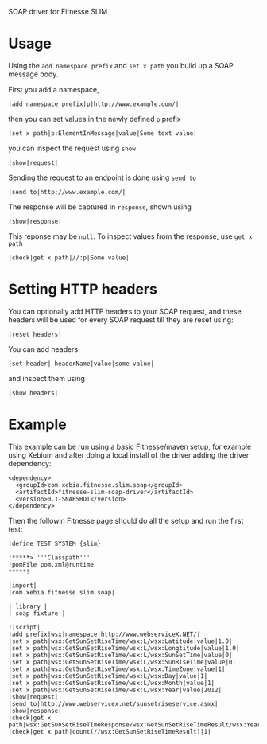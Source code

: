 SOAP driver for Fitnesse SLIM

Usage
=====
Using the `add namespace prefix` and `set x path` you build up a SOAP message body.

First you add a namespace,

    |add namespace prefix|p|http://www.example.com/|

then you can set values in the newly defined `p` prefix

    |set x path|p:ElementInMessage|value|Some text value|

you can inspect the request using `show`

    |show|request|

Sending the request to an endpoint is done using `send to`

    |send to|http://www.example.com/|

The response will be captured in `response`, shown using

    |show|response|

This reponse may be `null`. To inspect values from the response,
use `get x path`

    |check|get x path|//:p|Some value|

Setting HTTP headers
====================
You can optionally add HTTP headers to your SOAP request, and
these headers will be used for every SOAP request till they are
reset using:

    |reset headers|

You can add headers

    |set header| headerName|value|some value|

and inspect them using

    |show headers|


Example
=======
This example can be run using a basic Fitnesse/maven setup, for example using Xebium and after doing a local install of the driver adding the driver dependency:

    <dependency>
      <groupId>com.xebia.fitnesse.slim.soap</groupId>
      <artifactId>fitnesse-slim-soap-driver</artifactId>
      <version>0.1-SNAPSHOT</version>
    </dependency>

Then the followin Fitnesse page should do all the setup and run the first test:

    !define TEST_SYSTEM {slim}

    !*****> '''Classpath'''
    !pomFile pom.xml@runtime
    *****!

    |import|
    |com.xebia.fitnesse.slim.soap|

    | library |
    | soap fixture |

    !|script|
    |add prefix|wsx|namespace|http://www.webserviceX.NET/|
    |set x path|wsx:GetSunSetRiseTime/wsx:L/wsx:Latitude|value|1.0|
    |set x path|wsx:GetSunSetRiseTime/wsx:L/wsx:Longtitude|value|1.0|
    |set x path|wsx:GetSunSetRiseTime/wsx:L/wsx:SunSetTime|value|0|
    |set x path|wsx:GetSunSetRiseTime/wsx:L/wsx:SunRiseTime|value|0|
    |set x path|wsx:GetSunSetRiseTime/wsx:L/wsx:TimeZone|value|1|
    |set x path|wsx:GetSunSetRiseTime/wsx:L/wsx:Day|value|1|
    |set x path|wsx:GetSunSetRiseTime/wsx:L/wsx:Month|value|1|
    |set x path|wsx:GetSunSetRiseTime/wsx:L/wsx:Year|value|2012|
    |show|request|
    |send to|http://www.webservicex.net/sunsetriseservice.asmx|
    |show|response|
    |check|get x path|wsx:GetSunSetRiseTimeResponse/wsx:GetSunSetRiseTimeResult/wsx:Year|2012|
    |check|get x path|count(//wsx:GetSunSetRiseTimeResult)|1|



